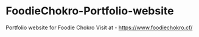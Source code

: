# FoodieChokro-Portfolio-website
Portfolio website for Foodie Chokro
Visit at - https://www.foodiechokro.cf/
